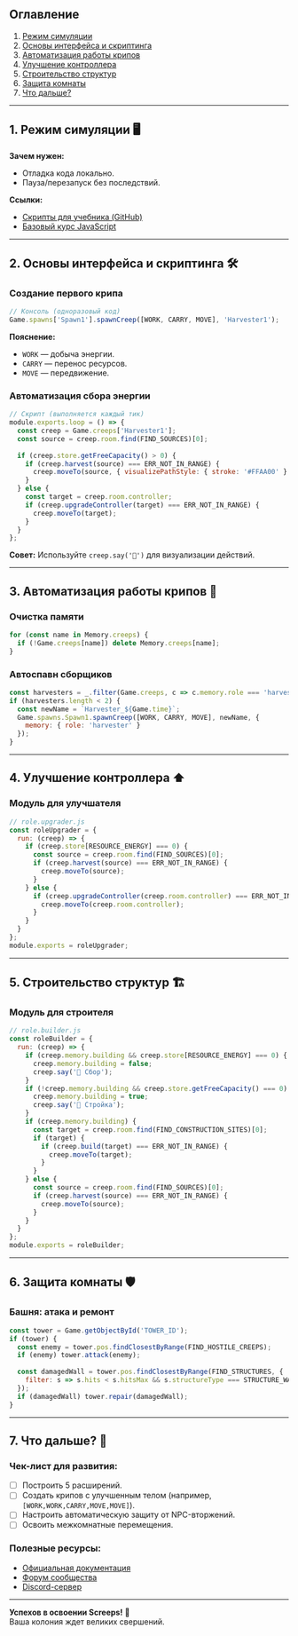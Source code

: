 ## Оглавление
1. [Режим симуляции](#режим-симуляции)  
2. [Основы интерфейса и скриптинга](#основы-интерфейса)  
3. [Автоматизация работы крипов](#автоматизация-крипов)  
4. [Улучшение контроллера](#улучшение-контроллера)  
5. [Строительство структур](#строительство-структур)  
6. [Защита комнаты](#защита-комнаты)  
7. [Что дальше?](#что-дальше)  

---

<a name="режим-симуляции"></a>
## 1. Режим симуляции 🖥️
**Зачем нужен:**  
- Отладка кода локально.
- Пауза/перезапуск без последствий.

**Ссылки:**  
- [Скрипты для учебника (GitHub)](https://github.com/TheKilloboy/Screeps-Tutorial-JavaScript-Coding-Basics/tree/main/tmp)
- [Базовый курс JavaScript](https://www.codecademy.com/learn/learn-javascript)

---

<a name="основы-интерфейса"></a>
## 2. Основы интерфейса и скриптинга 🛠️

### Создание первого крипа
```js
// Консоль (одноразовый код)
Game.spawns['Spawn1'].spawnCreep([WORK, CARRY, MOVE], 'Harvester1');
```
**Пояснение:**  
- `WORK` — добыча энергии.  
- `CARRY` — перенос ресурсов.  
- `MOVE` — передвижение.  

### Автоматизация сбора энергии
```js
// Скрипт (выполняется каждый тик)
module.exports.loop = () => {
  const creep = Game.creeps['Harvester1'];
  const source = creep.room.find(FIND_SOURCES)[0];
  
  if (creep.store.getFreeCapacity() > 0) {
    if (creep.harvest(source) === ERR_NOT_IN_RANGE) {
      creep.moveTo(source, { visualizePathStyle: { stroke: '#FFAA00' } });
    }
  } else {
    const target = creep.room.controller;
    if (creep.upgradeController(target) === ERR_NOT_IN_RANGE) {
      creep.moveTo(target);
    }
  }
};
```
**Совет:** Используйте `creep.say('🚜')` для визуализации действий.

---

<a name="автоматизация-крипов"></a>
## 3. Автоматизация работы крипов 🤖

### Очистка памяти
```js
for (const name in Memory.creeps) {
  if (!Game.creeps[name]) delete Memory.creeps[name];
}
```

### Автоспавн сборщиков
```js
const harvesters = _.filter(Game.creeps, c => c.memory.role === 'harvester');
if (harvesters.length < 2) {
  const newName = `Harvester_${Game.time}`;
  Game.spawns.Spawn1.spawnCreep([WORK, CARRY, MOVE], newName, {
    memory: { role: 'harvester' }
  });
}
```

---

<a name="улучшение-контроллера"></a>
## 4. Улучшение контроллера ⬆️

### Модуль для улучшателя
```js
// role.upgrader.js
const roleUpgrader = {
  run: (creep) => {
    if (creep.store[RESOURCE_ENERGY] === 0) {
      const source = creep.room.find(FIND_SOURCES)[0];
      if (creep.harvest(source) === ERR_NOT_IN_RANGE) {
        creep.moveTo(source);
      }
    } else {
      if (creep.upgradeController(creep.room.controller) === ERR_NOT_IN_RANGE) {
        creep.moveTo(creep.room.controller);
      }
    }
  }
};
module.exports = roleUpgrader;
```

---

<a name="строительство-структур"></a>
## 5. Строительство структур 🏗️

### Модуль для строителя
```js
// role.builder.js
const roleBuilder = {
  run: (creep) => {
    if (creep.memory.building && creep.store[RESOURCE_ENERGY] === 0) {
      creep.memory.building = false;
      creep.say('🔄 Сбор');
    }
    if (!creep.memory.building && creep.store.getFreeCapacity() === 0) {
      creep.memory.building = true;
      creep.say('🚧 Стройка');
    }
    if (creep.memory.building) {
      const target = creep.room.find(FIND_CONSTRUCTION_SITES)[0];
      if (target) {
        if (creep.build(target) === ERR_NOT_IN_RANGE) {
          creep.moveTo(target);
        }
      }
    } else {
      const source = creep.room.find(FIND_SOURCES)[0];
      if (creep.harvest(source) === ERR_NOT_IN_RANGE) {
        creep.moveTo(source);
      }
    }
  }
};
module.exports = roleBuilder;
```

---

<a name="защита-комнаты"></a>
## 6. Защита комнаты 🛡️

### Башня: атака и ремонт
```js
const tower = Game.getObjectById('TOWER_ID');
if (tower) {
  const enemy = tower.pos.findClosestByRange(FIND_HOSTILE_CREEPS);
  if (enemy) tower.attack(enemy);
  
  const damagedWall = tower.pos.findClosestByRange(FIND_STRUCTURES, {
    filter: s => s.hits < s.hitsMax && s.structureType === STRUCTURE_WALL
  });
  if (damagedWall) tower.repair(damagedWall);
}
```

---

<a name="что-дальше"></a>
## 7. Что дальше? 🚀

### Чек-лист для развития:
- [ ] Построить 5 расширений.  
- [ ] Создать крипов с улучшенным телом (например, `[WORK,WORK,CARRY,MOVE,MOVE]`).  
- [ ] Настроить автоматическую защиту от NPC-вторжений.  
- [ ] Освоить межкомнатные перемещения.

### Полезные ресурсы:
- [Официальная документация](http://docs.screeps.com/)  
- [Форум сообщества](https://screeps.com/forum/)  
- [Discord-сервер](http://chat.screeps.com/)  

---

**Успехов в освоении Screeps!** 🌟  
Ваша колония ждет великих свершений.
